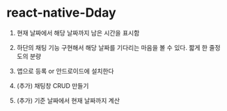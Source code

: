 # react-native-Dday

1. 현재 날짜에서 해당 날짜까지 남은 시간을 표시함

2. 하단의 채팅 기능 구현해서 해당 날짜를 기다리는 마음을 볼 수 있다. 짧게 한 줄정도의 분량 

3. 앱으로 등록 or 안드로이드에 설치한다

4. (추가) 채팅창 CRUD 만들기 

5. (추가) 기준 날짜에서 현재 날짜까지 계산





